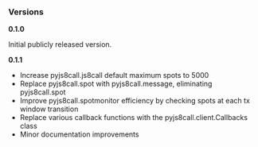 ### Versions

**0.1.0**

Initial publicly released version.

**0.1.1**

- Increase pyjs8call.js8call default maximum spots to 5000
- Replace pyjs8call.spot with pyjs8call.message, eliminating pyjs8call.spot
- Improve pyjs8call.spotmonitor efficiency by checking spots at each tx window transition
- Replace various callback functions with the pyjs8call.client.Callbacks class
- Minor documentation improvements


